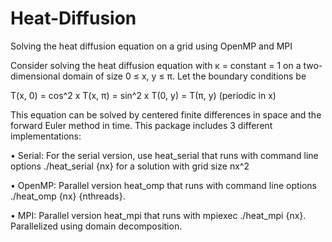 Heat-Diffusion
=========================

Solving the heat diffusion equation on a grid using OpenMP and MPI

Consider solving the heat diffusion equation with κ = constant = 1 on a two-dimensional domain of size 0 ≤ x, y ≤ π. Let the
boundary conditions be

T(x, 0) = cos^2 x
T(x, π) = sin^2 x
T(0, y) = T(π, y) (periodic in x)

This equation can be solved by centered finite differences in space and the
forward Euler method in time. This package includes 3 different
implementations:


• Serial: For the serial version, use heat_serial that runs
with command line options ./heat_serial {nx} for a solution with grid
size nx^2

• OpenMP: Parallel version heat_omp that
runs with command line options ./heat_omp {nx} {nthreads}. 

• MPI: Parallel version heat_mpi that runs
with mpiexec ./heat_mpi {nx}. Parallelized using domain decomposition.


